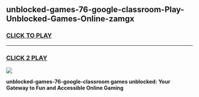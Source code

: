 
## unblocked-games-76-google-classroom-Play-Unblocked-Games-Online-zamgx
<h3>
<a href="https://premium76.site?title=unblocked-games-76-google-classroom&ref=25A">CLICK TO PLAY</a></h3>
<hr>

<h3>
<a href="https://premium76.site?title=unblocked-games-76-google-classroom&ref=25A">CLICK 2 PLAY</a>
  
</h3>

<a href="https://premium76.site?title=unblocked-games-76-google-classroom&ref=25A"><img src="https://clearcache.store/games.png"></a>


**unblocked-games-76-google-classroom games unblocked: Your Gateway to Fun and Accessible Online Gaming**
